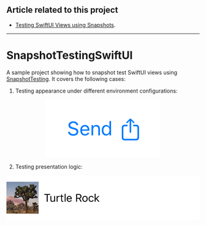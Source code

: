 ## Article related to this project

- [Testing SwiftUI Views using Snapshots](https://www.vadimbulavin.com/snapshot-testing-swiftui-views/).

---

# SnapshotTestingSwiftUI

A sample project showing how to snapshot test SwiftUI views using [SnapshotTesting](https://github.com/pointfreeco/swift-snapshot-testing). It covers the following cases:

1. Testing appearance under different environment configurations:

<p align="center">
  <img src="https://github.com/V8tr/SnapshotTestingSwiftUI/blob/master/send.png" alt="Snapshot testing SwiftUI views on iOS with Swift and Xcode"/>
</p>


2. Testing presentation logic:

<p align="center">
  <img src="https://github.com/V8tr/SnapshotTestingSwiftUI/blob/master/landmark.png" alt="Snapshot testing SwiftUI views on iOS with Swift and Xcode"/>
</p>
